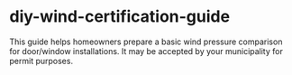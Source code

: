 # diy-wind-certification-guide
This guide helps homeowners prepare a basic wind pressure comparison for door/window installations. It may be accepted by your municipality for permit purposes.
